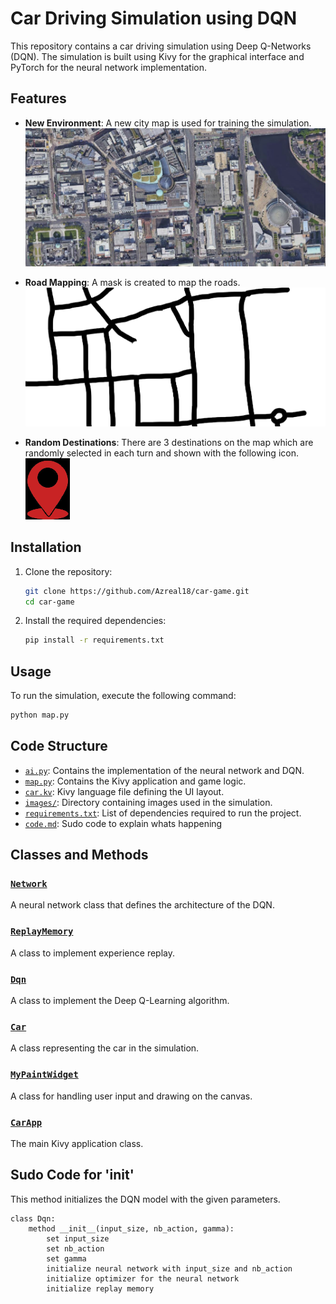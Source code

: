 # Car Driving Simulation using DQN

This repository contains a car driving simulation using Deep Q-Networks (DQN). The simulation is built using Kivy for the graphical interface and PyTorch for the neural network implementation.

## Features

- **New Environment**: A new city map is used for training the simulation.
  ![City Map](./images/citymap.png)
  
- **Road Mapping**: A mask is created to map the roads.
  ![Road Mask](./images/MASK1.png)
  
- **Random Destinations**: There are 3 destinations on the map which are randomly selected in each turn and shown with the following icon.
  ![Target Icon](./images/target.png)

## Installation

1. Clone the repository:
    ```sh
    git clone https://github.com/Azreal18/car-game.git
    cd car-game
    ```

2. Install the required dependencies:
    ```sh
    pip install -r requirements.txt
    ```

## Usage

To run the simulation, execute the following command:
```sh
python map.py
```

## Code Structure

- [`ai.py`](./ai.py): Contains the implementation of the neural network and DQN.
- [`map.py`](./map.py): Contains the Kivy application and game logic.
- [`car.kv`](./car.kv): Kivy language file defining the UI layout.
- [`images/`](./images/): Directory containing images used in the simulation.
- [`requirements.txt`](./requirements.txt): List of dependencies required to run the project.
- [`code.md`](./code.md): Sudo code to explain whats happening


## Classes and Methods

### [`Network`](ai.py#L14)

A neural network class that defines the architecture of the DQN.

### [`ReplayMemory`](ai.py#L32)

A class to implement experience replay.

### [`Dqn`](ai.py#L49)

A class to implement the Deep Q-Learning algorithm.

### [`Car`](map.py#L69)

A class representing the car in the simulation.

### [`MyPaintWidget`](map.py#L205)

A class for handling user input and drawing on the canvas.

### [`CarApp`](map.py#L239)

The main Kivy application class.


## Sudo Code for '__init__'

This method initializes the DQN model with the given parameters.

```pseudo
class Dqn:
    method __init__(input_size, nb_action, gamma):
        set input_size
        set nb_action
        set gamma
        initialize neural network with input_size and nb_action
        initialize optimizer for the neural network
        initialize replay memory
```
